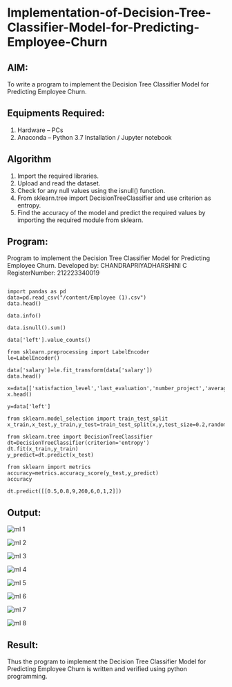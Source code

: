 # Implementation-of-Decision-Tree-Classifier-Model-for-Predicting-Employee-Churn

## AIM:
To write a program to implement the Decision Tree Classifier Model for Predicting Employee Churn.

## Equipments Required:
1. Hardware – PCs
2. Anaconda – Python 3.7 Installation / Jupyter notebook

## Algorithm
1. Import the required libraries.
2. Upload and read the dataset.
3. Check for any null values using the isnull() function.
4. From sklearn.tree import DecisionTreeClassifier and use criterion as entropy.
5. Find the accuracy of the model and predict the required values by importing the required module from sklearn.

## Program:


Program to implement the Decision Tree Classifier Model for Predicting Employee Churn.
Developed by: CHANDRAPRIYADHARSHINI C
RegisterNumber:  212223340019
```

import pandas as pd
data=pd.read_csv("/content/Employee (1).csv")
data.head()

data.info()

data.isnull().sum()

data['left'].value_counts()

from sklearn.preprocessing import LabelEncoder
le=LabelEncoder()

data['salary']=le.fit_transform(data['salary'])
data.head()

x=data[['satisfaction_level','last_evaluation','number_project','average_montly_hours','time_spend_company','Work_accident','promotion_last_5years','salary']]
x.head()

y=data['left']

from sklearn.model_selection import train_test_split
x_train,x_test,y_train,y_test=train_test_split(x,y,test_size=0.2,random_state=100)

from sklearn.tree import DecisionTreeClassifier
dt=DecisionTreeClassifier(criterion='entropy')
dt.fit(x_train,y_train)
y_predict=dt.predict(x_test)

from sklearn import metrics
accuracy=metrics.accuracy_score(y_test,y_predict)
accuracy

dt.predict([[0.5,0.8,9,260,6,0,1,2]])

```

## Output:


![ml 1](https://github.com/Bosevennila/Implementation-of-Decision-Tree-Classifier-Model-for-Predicting-Employee-Churn/assets/144870486/541c24b3-59d2-48d7-81f3-d120d285dd2f)

![ml 2](https://github.com/Bosevennila/Implementation-of-Decision-Tree-Classifier-Model-for-Predicting-Employee-Churn/assets/144870486/5dd19e9d-6f46-44b1-aad0-fb75131a25fa)

![ml 3](https://github.com/Bosevennila/Implementation-of-Decision-Tree-Classifier-Model-for-Predicting-Employee-Churn/assets/144870486/2272c806-838b-4d04-aeb1-82fc809045d4)

![ml 4](https://github.com/Bosevennila/Implementation-of-Decision-Tree-Classifier-Model-for-Predicting-Employee-Churn/assets/144870486/c0437120-e318-4285-b86d-7a561abdd8bf)

![ml 5](https://github.com/Bosevennila/Implementation-of-Decision-Tree-Classifier-Model-for-Predicting-Employee-Churn/assets/144870486/e0105ab9-f922-4de5-97ae-c7f296cd8ec0)

![ml 6](https://github.com/Bosevennila/Implementation-of-Decision-Tree-Classifier-Model-for-Predicting-Employee-Churn/assets/144870486/5769c780-813f-4d20-8c9a-e646b4b6a90e)

![ml 7](https://github.com/Bosevennila/Implementation-of-Decision-Tree-Classifier-Model-for-Predicting-Employee-Churn/assets/144870486/52d5e1c2-a100-4458-a3a6-f45e62306974)

![ml 8](https://github.com/Bosevennila/Implementation-of-Decision-Tree-Classifier-Model-for-Predicting-Employee-Churn/assets/144870486/df2b9024-c189-4566-8a9a-a953d5229f2b)



## Result:
Thus the program to implement the  Decision Tree Classifier Model for Predicting Employee Churn is written and verified using python programming.
